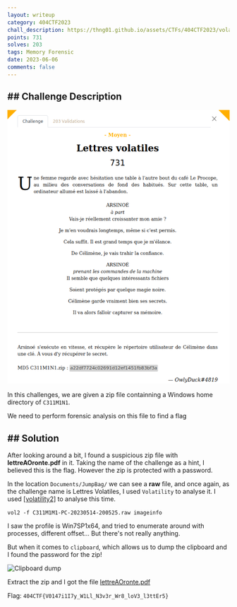 ```yaml
---
layout: writeup
category: 404CTF2023
chall_description: https://thng01.github.io/assets/CTFs/404CTF2023/volatiles_annonce.png
points: 731
solves: 203
tags: Memory Forensic
date: 2023-06-06
comments: false
---
```


## ## Challenge Description

![](../../../assets/CTFs/404CTF2023/volatiles_annonce.png)

In this challenges, we are given a zip file containning a Windows home directory of `C311M1N1`. 

We need to perform forensic analysis on this file to find a flag

## ## Solution

After looking around a bit, I found a suspicious zip file with **lettreAOronte.pdf** in it. Taking the name of the challenge as a hint, I believed this is the flag. However the zip is protected with a password.

In the location `Documents/JumpBag/` we can see a **raw** file, and once again, as the challenge name is Lettres Volatiles, I used `Volatility` to analyse it. I used [[volatility2]](https://github.com/volatilityfoundation/volatility/wiki/Installation) to analyse this time.

```
vol2 -f C311M1M1-PC-20230514-200525.raw imageinfo
```

I saw the profile is Win7SP1x64, and tried to enumerate around with processes, different offset... But there's not really anything.

But when it comes to `clipboard`, which allows us to dump the clipboard and I found the password for the zip!

![Clipboard dump](../../../assets/CTFs/404CTF2023/clipboard)

Extract the zip and I got the file [lettreAOronte.pdf]()

Flag: `404CTF{V0147i1I7y_W1Ll_N3v3r_Wr8_loV3_l3ttEr5}`
